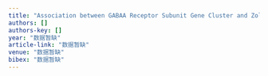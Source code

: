 ```yaml
---
title: "Association between GABAA Receptor Subunit Gene Cluster and Zolpidem-Induced Complex Sleep Behaviors in Han Chinese"
authors: []
authors-key: []
year: "数据暂缺"
article-link: "数据暂缺"
venue: "数据暂缺"
bibex: "数据暂缺"
---
```


